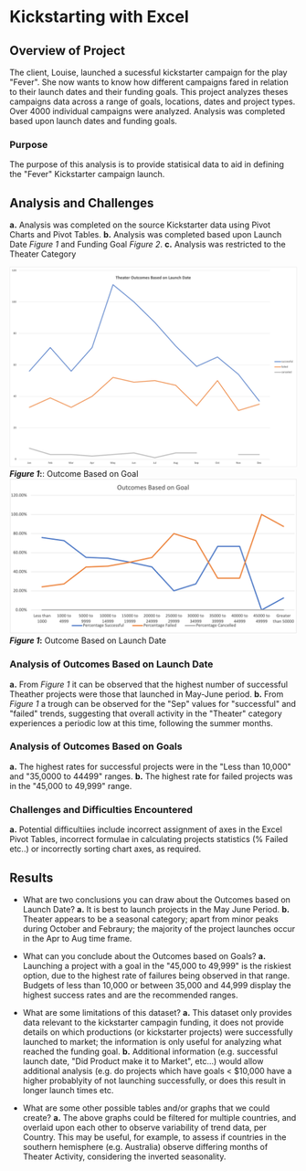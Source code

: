# Kickstarting with Excel

## **Overview of Project**

The client, Louise, launched a sucessful kickstarter campaign for the play "Fever". She now wants to know how different campaigns fared in relation to their launch dates and their funding goals. This project analyzes theses campaigns data across a range of goals, locations, dates and project types. Over 4000 individual campaigns were analyzed. Analysis was completed based upon launch dates and funding goals.

### **Purpose**

The purpose of this analysis is to provide statisical data to aid in defining the "Fever" Kickstarter campaign launch.

## **Analysis and Challenges**

**a.** Analysis was completed on the source Kickstarter data using Pivot Charts and Pivot Tables.
**b.** Analysis was completed based upon Launch Date *Figure 1* and Funding Goal *Figure 2*.
**c.** Analysis was restricted to the Theater Category

![Figure 1](https://github.com/CR-HSDC/Kickstarter-analysis/blob/main/resources/Theater_Outcomes_vs_Launch.png)
**_Figure 1_:**: Outcome Based on Goal
![Figure 2](https://github.com/CR-HSDC/Kickstarter-analysis/blob/main/resources/Outcomes_vs_Goals.png)
**_Figure 1_:** Outcome Based on Launch Date


### **Analysis of Outcomes Based on Launch Date**

**a.** From *Figure 1* it can be observed that the highest number of successful Theather projects were those that launched in May-June period.
**b.** From *Figure 1* a trough can be observed for the "Sep" values for "successful" and "failed" trends, suggesting that overall activity in the "Theater" category experiences a periodic low at this time, following the summer months.

### **Analysis of Outcomes Based on Goals**

**a.** The highest rates for successful projects were in the "Less than 10,000" and "35,0000 to 44499" ranges.
**b.** The highest rate for failed projects was in the "45,000 to 49,999" range.


### **Challenges and Difficulties Encountered**

**a.** Potential difficultiies include incorrect assignment of axes in the Excel Pivot Tables, incorrect formulae in calculating projects statistics (% Failed etc..) or incorrectly sorting chart axes, as required.


## **Results**

- What are two conclusions you can draw about the Outcomes based on Launch Date?
**a.** It is best to launch projects in the May June Period.
**b.** Theater appears to be a seasonal category; apart from minor peaks during October and Febraury; the majority of the project launches occur in the Apr to Aug time frame.

- What can you conclude about the Outcomes based on Goals?
**a.** Launching a project with  a goal in the "45,000 to 49,999" is the riskiest option, due to the highest rate of failures being observed in that range. Budgets of less than 10,000 or between 35,000 and 44,999 display the highest success rates and are the recommended ranges.


- What are some limitations of this dataset?
**a.** This dataset only provides data relevant to the kickstarter campagin funding, it does not provide details on which productions (or kickstarter projects) were successfully launched to market; the information is only useful for analyzing what reached the funding goal.
**b.** Additional information (e.g. successful launch date, "Did Product make it to Market", etc...) would allow additional analysis (e.g. do projects which have goals < $10,000 have a higher probablyity of not launching successfully, or does this result in longer launch times etc.



- What are some other possible tables and/or graphs that we could create?
**a.** The above graphs could be filtered for multiple countries, and overlaid upon each other to observe variability of trend data, per Country. This may be useful, for example, to assess if countries in the southern hemisphere (e.g. Australia) observe differing months of Theater Activity, considering the inverted seasonality.


